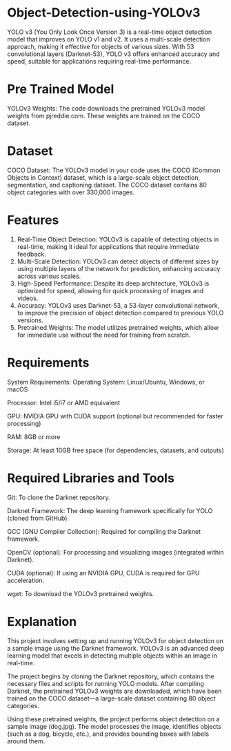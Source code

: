 # Object-Detection-using-YOLOv3
YOLO v3 (You Only Look Once Version 3) is a real-time object detection model that improves on YOLO v1 and v2. It uses a multi-scale detection approach, making it effective for objects of various sizes. With 53 convolutional layers (Darknet-53), YOLO v3 offers enhanced accuracy and speed, suitable for applications requiring real-time performance.

# Pre Trained Model
YOLOv3 Weights: The code downloads the pretrained YOLOv3 model weights from pjreddie.com. These weights are trained on the COCO dataset.

# Dataset
COCO Dataset: The YOLOv3 model in your code uses the COCO (Common Objects in Context) dataset, which is a large-scale object detection, segmentation, and captioning dataset. The COCO dataset contains 80 object categories with over 330,000 images.

# Features
1. Real-Time Object Detection: YOLOv3 is capable of detecting objects in real-time, making it ideal for applications that require immediate feedback.
2. Multi-Scale Detection: YOLOv3 can detect objects of different sizes by using multiple layers of the network for prediction, enhancing accuracy across various scales.
3. High-Speed Performance: Despite its deep architecture, YOLOv3 is optimized for speed, allowing for quick processing of images and videos.
4. Accuracy: YOLOv3 uses Darknet-53, a 53-layer convolutional network, to improve the precision of object detection compared to previous YOLO versions.
5. Pretrained Weights: The model utilizes pretrained weights, which allow for immediate use without the need for training from scratch.

# Requirements
System Requirements:
Operating System: Linux/Ubuntu, Windows, or macOS

Processor: Intel i5/i7 or AMD equivalent

GPU: NVIDIA GPU with CUDA support (optional but recommended for faster processing)

RAM: 8GB or more

Storage: At least 10GB free space (for dependencies, datasets, and outputs)

# Required Libraries and Tools
Git: To clone the Darknet repository.

Darknet Framework: The deep learning framework specifically for YOLO (cloned from GitHub).

GCC (GNU Compiler Collection): Required for compiling the Darknet framework.

OpenCV (optional): For processing and visualizing images (integrated within Darknet).

CUDA (optional): If using an NVIDIA GPU, CUDA is required for GPU acceleration.

wget: To download the YOLOv3 pretrained weights.

# Explanation
This project involves setting up and running YOLOv3 for object detection on a sample image using the Darknet framework. YOLOv3 is an advanced deep learning model that excels in detecting multiple objects within an image in real-time.

The project begins by cloning the Darknet repository, which contains the necessary files and scripts for running YOLO models. After compiling Darknet, the pretrained YOLOv3 weights are downloaded, which have been trained on the COCO dataset—a large-scale dataset containing 80 object categories.

Using these pretrained weights, the project performs object detection on a sample image (dog.jpg). The model processes the image, identifies objects (such as a dog, bicycle, etc.), and provides bounding boxes with labels around them.
